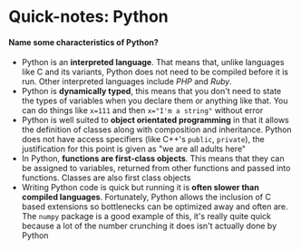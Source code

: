# Quick-notes: Python

#### Name some characteristics of Python?

- Python is an **interpreted language**. That means that, unlike languages like C and its variants, Python does not need to be compiled before it is run. Other interpreted languages include *PHP* and *Ruby*.
- Python is **dynamically typed**, this means that you don't need to state the types of variables when you declare them or anything like that. You can do things like `x=111` and then `x="I'm a string"` without error
- Python is well suited to **object orientated programming** in that it allows the definition of classes along with composition and inheritance. Python does not have access specifiers (like C++'s `public`, `private`), the justification for this point is given as "we are all adults here"
- In Python, **functions are first-class objects**. This means that they can be assigned to variables, returned from other functions and passed into functions. Classes are also first class objects
- Writing Python code is quick but running it is **often slower than compiled languages**. Fortunately, Python allows the inclusion of C based extensions so bottlenecks can be optimized away and often are. The `numpy` package is a good example of this, it's really quite quick because a lot of the number crunching it does isn't actually done by Python

